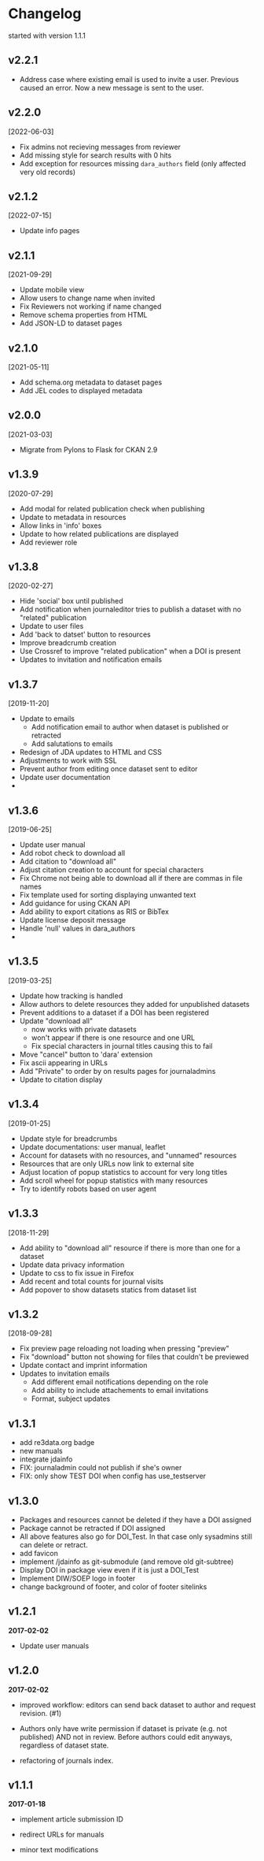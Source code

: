 Changelog
=========

started with version 1.1.1


v2.2.1
------
-   Address case where existing email is used to invite a user.
        Previous caused an error. Now a new message is sent to the user.

v2.2.0
------
[2022-06-03]
-   Fix admins not recieving messages from reviewer
-   Add missing style for search results with 0 hits
-   Add exception for resources missing `dara_authors` field (only affected very old records)

v2.1.2
------
[2022-07-15]
-   Update info pages

v2.1.1
------
[2021-09-29]
-   Update mobile view
-   Allow users to change name when invited
-   Fix Reviewers not working if name changed
-   Remove schema properties from HTML
-   Add JSON-LD to dataset pages

v2.1.0
------
[2021-05-11]
-   Add schema.org metadata to dataset pages
-   Add JEL codes to displayed metadata

v2.0.0
------
[2021-03-03]
-   Migrate from Pylons to Flask for CKAN 2.9


v1.3.9
------
[2020-07-29]
-   Add modal for related publication check when publishing
-   Update to metadata in resources
-   Allow links in 'info' boxes
-   Update to how related publications are displayed
-   Add reviewer role

v1.3.8
------
[2020-02-27]
-   Hide 'social' box until published
-   Add notification when journaleditor tries to publish a dataset with no "related" publication
-   Update to user files
-   Add 'back to datset' button to resources
-   Improve breadcrumb creation
-   Use Crossref to improve "related publication" when a DOI is present
-   Updates to invitation and notification emails

v1.3.7
------
[2019-11-20]
-   Update to emails
    -   Add notification email to author when dataset is published or retracted
    -   Add salutations to emails
-   Redesign of JDA updates to HTML and CSS
-   Adjustments to work with SSL
-   Prevent author from editing once dataset sent to editor
-   Update user documentation
-   

v1.3.6
------
[2019-06-25]
-   Update user manual
-   Add robot check to download all
-   Add citation to "download all"
-   Adjust citation creation to account for special characters
-   Fix Chrome not being able to download all if there are commas in file names
-   Fix template used for sorting displaying unwanted text
-   Add guidance for using CKAN API
-   Add ability to export citations as RIS or BibTex
-   Update license deposit message
-   Handle 'null' values in dara_authors
-   


v1.3.5
------
[2019-03-25]
-   Update how tracking is handled
-   Allow authors to delete resources they added for unpublished datasets
-   Prevent additions to a dataset if a DOI has been registered
-   Update "download all"
    -   now works with private datasets
    -   won't appear if there is one resource and one URL
    -   Fix special characters in journal titles causing this to fail
-   Move "cancel" button to 'dara' extension
-   Fix ascii appearing in URLs
-   Add "Private" to order by on results pages for journaladmins
-   Update to citation display


v1.3.4
------
[2019-01-25]
-   Update style for breadcrumbs
-   Update documentations: user manual, leaflet
-   Account for datasets with no resources, and "unnamed" resources
-   Resources that are only URLs now link to external site
-   Adjust location of popup statistics to account for very long titles
-   Add scroll wheel for popup statistics with many resources
-   Try to identify robots based on user agent

v1.3.3
------
[2018-11-29]
-   Add ability to "download all" resource if there is more than one for a dataset
-   Update data privacy information
-   Update to css to fix issue in Firefox
-   Add recent and total counts for journal visits
-   Add popover to show datasets statics from dataset list


v1.3.2
------
[2018-09-28]
-   Fix preview page reloading not loading when pressing "preview"
-   Fix "download" button not showing for files that couldn't be previewed
-   Update contact and imprint information
-   Updates to invitation emails
    -   Add different email notifications depending on the role
    -   Add ability to include attachements to email invitations
    -   Format, subject updates


v1.3.1
------

-   add re3data.org badge
-   new manuals
-   integrate jdainfo
-   FIX: journaladmin could not publish if she's owner
-   FIX: only show TEST DOI when config has use_testserver


v1.3.0
------

-   Packages and resources cannot be deleted if they have a DOI assigned
-   Package cannot be retracted if DOI assigned
-   All above features also go for DOI_Test. In that case only sysadmins still can
    delete or retract.
-   add favicon
-   implement /jdainfo as git-submodule (and remove old git-subtree)
-   Display DOI in package view even if it is just a DOI_Test
-   Implement DIW/SOEP logo in footer
-   change background of footer, and color of footer sitelinks



v1.2.1
------
**2017-02-02**

-   Update user manuals


v1.2.0
------
**2017-02-02**

-   improved workflow: editors can send back dataset to author and request
    revision. (#1)

-   Authors only have write permission if dataset is private (e.g. not
    published) AND not in review. Before authors could edit anyways, regardless
    of dataset state.

-   refactoring of journals index.


v1.1.1
------
**2017-01-18**

-   implement article submission ID

-   redirect URLs for manuals

-   minor text modifications

